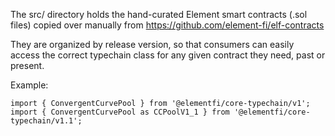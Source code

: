 The src/ directory holds the hand-curated Element smart contracts (.sol files) copied over
manually from https://github.com/element-fi/elf-contracts

They are organized by release version, so that consumers can easily access the
correct typechain class for any given contract they need, past or present.

Example:
```
import { ConvergentCurvePool } from '@elementfi/core-typechain/v1';
import { ConvergentCurvePool as CCPoolV1_1 } from '@elementfi/core-typechain/v1.1';
```